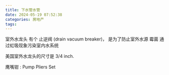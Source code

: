 ```yaml
---
title: 下水管水管
date: 2024-05-19 07:52:38
categories: 房地产
tags:
---
```


室外水龙头 有个 止逆阀 (drain vacuum breaker)， 是为了防止室外水源 霉菌 通过虹吸现象污染室内水系统


美国室外水龙头的尺寸是 3/4 inch.

鹰嘴钳 : Pump Pliers Set



